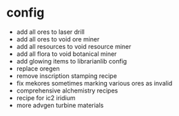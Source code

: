 # config
* add all ores to laser drill
* add all ores to void ore miner
* add all resources to void resource miner
* add all flora to void botanical miner
* add glowing items to librarianlib config
* replace oregen
* remove inscription stamping recipe
* fix mekores sometimes marking various ores as invalid
* comprehensive alchemistry recipes
* recipe for ic2 iridium
* more advgen turbine materials